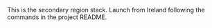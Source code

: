 This is the secondary region stack. Launch from Ireland following the commands in the project README.
